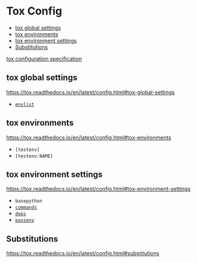 <!-- omit in toc -->
# Tox Config

- [tox global settings](#tox-global-settings)
- [tox environments](#tox-environments)
- [tox environment settings](#tox-environment-settings)
- [Substitutions](#substitutions)

[tox configuration specification](https://tox.readthedocs.io/en/latest/config.html)

## tox global settings

<https://tox.readthedocs.io/en/latest/config.html#tox-global-settings>

- [`envlist`](https://tox.readthedocs.io/en/latest/config.html#conf-envlist)

## tox environments

<https://tox.readthedocs.io/en/latest/config.html#tox-environments>

- `[testenv]`
- `[testenv:NAME]`

## tox environment settings

<https://tox.readthedocs.io/en/latest/config.html#tox-environment-settings>

- `basepython`
- [`commands`](https://tox.readthedocs.io/en/latest/config.html#conf-commands)
- [`deps`](https://tox.readthedocs.io/en/latest/config.html#conf-deps)
- [`passenv`](https://tox.readthedocs.io/en/latest/config.html#conf-passenv)

## Substitutions

<https://tox.readthedocs.io/en/latest/config.html#substitutions>

